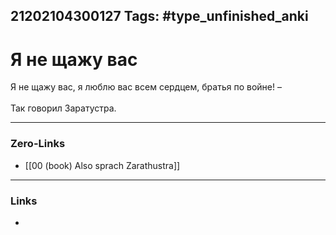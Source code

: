 21202104300127
Tags: #type_unfinished_anki 
---
# Я не щажу вас

Я не щажу вас, я люблю вас всем сердцем, братья по войне! –<br> <br>Так говорил Заратустра.

---
### Zero-Links
- [[00 (book) Also sprach Zarathustra]]
---
### Links
-